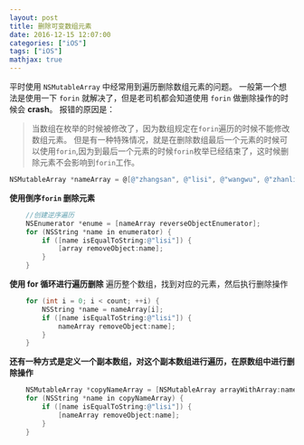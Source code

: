 ```yaml
---
layout: post
title: 删除可变数组元素
date: 2016-12-15 12:07:00
categories: ["iOS"]
tags: ["iOS"]
mathjax: true
---
```


平时使用 `NSMutableArray` 中经常用到遍历删除数组元素的问题。
一般第一个想法是使用一下 `forin` 就解决了，但是老司机都会知道使用 `forin` 做删除操作的时候会 **crash**。
报错的原因是：
> 当数组在枚举的时候被修改了，因为数组规定在`forin`遍历的时候不能修改数组元素。
> 但是有一种特殊情况，就是在删除数组最后一个元素的时候可以使用`forin`,因为到最后一个元素的时候`forin`枚举已经结束了，这时候删除元素不会影响到`forin`工作。

```objectivec
NSMutableArray *nameArray = @[@"zhangsan", @"lisi", @"wangwu", @"zhanliu"];
```

**使用倒序`forin` 删除元素**
```objectivec
    //创建逆序遍历
    NSEnumerator *enume = [nameArray reverseObjectEnumerator]; 
    for (NSString *name in enumerator) {  
        if ([name isEqualToString:@"lisi"]) {  
            [array removeObject:name];  
        }  
    } 
```

**使用 for 循环进行遍历删除**
	遍历整个数组，找到对应的元素，然后执行删除操作
```objectivec
	for (int i = 0; i < count; ++i) {
		NSString *name = nameArray[i];
		if ([name isEqualToString:@"lisi"]) {
			nameArray removeObject:name];
		}
	}
```


**还有一种方式是定义一个副本数组，对这个副本数组进行遍历，在原数组中进行删除操作**

```objectivec
	NSMutableArray *copyNameArray = [NSMutableArray arrayWithArray:nameArray];
	for (NSString *name in copyNameArray) {
		if ([name isEqualToString:@"lisi"]) {
			[nameArray removeObject:name];
		}
	}
```
